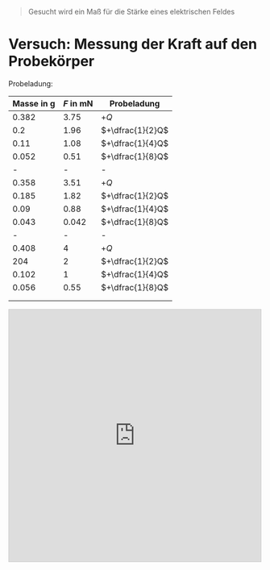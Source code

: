 > Gesucht wird ein Maß für die Stärke eines elektrischen Feldes

# Versuch: Messung der Kraft auf den Probekörper
Probeladung: 

| Masse in g | $F$ in mN | Probeladung      |
| ---------- | --------- | ---------------- |
| 0.382      | 3.75      | $+Q$             |
| 0.2        | 1.96      | $+\dfrac{1}{2}Q$ |
| 0.11       | 1.08      | $+\dfrac{1}{4}Q$ |
| 0.052      | 0.51      | $+\dfrac{1}{8}Q$ |
| -          | -         | -                |
| 0.358      | 3.51      | $+Q$             |
| 0.185      | 1.82      | $+\dfrac{1}{2}Q$ |
| 0.09       | 0.88      | $+\dfrac{1}{4}Q$ |
| 0.043      | 0.042     | $+\dfrac{1}{8}Q$ |
| -          | -         | -                |
| 0.408      | 4         | $+Q$             |
| 204        | 2         | $+\dfrac{1}{2}Q$ |
| 0.102      | 1         | $+\dfrac{1}{4}Q$ |
| 0.056      | 0.55      | $+\dfrac{1}{8}Q$ |
|            |           |                  |
|            |           |                  |
<iframe src="https://www.desmos.com/calculator/jqx7xmo7bu?embed" width="500" height="500" style="border: 1px solid #ccc" frameborder=0></iframe>